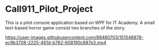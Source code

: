 # Call911_Pilot_Project
This is a pilot console application based on WPF for IT Academy. 
A small text-based horror game consist two branches of the story.


https://user-images.githubusercontent.com/88480703/151548878-ec9b3708-2225-461d-b762-608190c687e3.mp4

